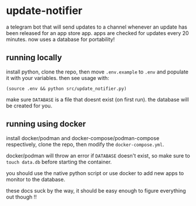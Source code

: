 # update-notifier
a telegram bot that will send updates to a channel whenever an update has been released for an app store app. apps are checked for updates every 20 minutes. now uses a database for portability!

## running locally
install python, clone the repo, then move `.env.example` to `.env` and populate it with your variables. then see usage with:

`(source .env && python src/update_notifier.py)`

make sure `DATABASE` is a file that doesnt exist (on first run). the database will be created for you.

## running using docker
install docker/podman and docker-compose/podman-compose respectively, clone the repo, then modify the `docker-compose.yml`.

docker/podman will throw an error if `DATABASE` doesn't exist, so make sure to `touch data.db` before starting the container.

you should use the native python script or use docker to add new apps to monitor to the database.

these docs suck by the way, it should be easy enough to figure everything out though !!

